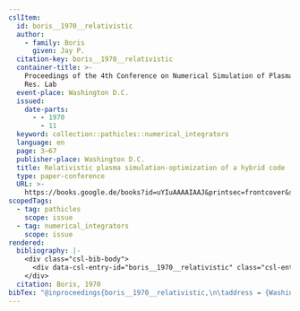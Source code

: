 ```yaml
---
cslItem:
  id: boris__1970__relativistic
  author:
    - family: Boris
      given: Jay P.
  citation-key: boris__1970__relativistic
  container-title: >-
    Proceedings of the 4th Conference on Numerical Simulation of Plasmas. Naval
    Res. Lab
  event-place: Washington D.C.
  issued:
    date-parts:
      - - 1970
        - 11
  keyword: collection::pathicles::numerical_integrators
  language: en
  page: 3–67
  publisher-place: Washington D.C.
  title: Relativistic plasma simulation-optimization of a hybrid code
  type: paper-conference
  URL: >-
    https://books.google.de/books?id=uYIuAAAAIAAJ&printsec=frontcover&source=gbs_ge_summary_r&cad=0#v=onepage&q&f=false
scopedTags:
  - tag: pathicles
    scope: issue
  - tag: numerical_integrators
    scope: issue
rendered:
  bibliography: |-
    <div class="csl-bib-body">
      <div data-csl-entry-id="boris__1970__relativistic" class="csl-entry">Boris, J.P. 1970 “Relativistic plasma simulation-optimization of a hybrid code,” in <i>Proceedings of the 4th Conference on Numerical Simulation of Plasmas. Naval Res. Lab</i>. Washington D.C., pp. 3–67. Available at: https://books.google.de/books?id=uYIuAAAAIAAJ&#38;printsec=frontcover&#38;source=gbs_ge_summary_r&#38;cad=0#v=onepage&#38;q&#38;f=false.</div>
    </div>
  citation: Boris, 1970
bibTex: "@inproceedings{boris__1970__relativistic,\n\taddress = {Washington D.C.},\n\tauthor = {Boris, Jay P.},\n\tbooktitle = {Proceedings of the 4th {Conference} on {Numerical} {Simulation} of {Plasmas}. {Naval} {Res}. {Lab}},\n\tyear = {1970},\n\tmonth = {11},\n\tpages = {3--67},\n\ttitle = {Relativistic plasma simulation-optimization of a hybrid code},\n\thowpublished = {https://books.google.de/books?id=uYIuAAAAIAAJ&printsec=frontcover&source=gbs\\textunderscore{}ge\\textunderscore{}summary\\textunderscore{}r&cad=0#v=onepage&q&f=false},\n}\n\n"
---
```

